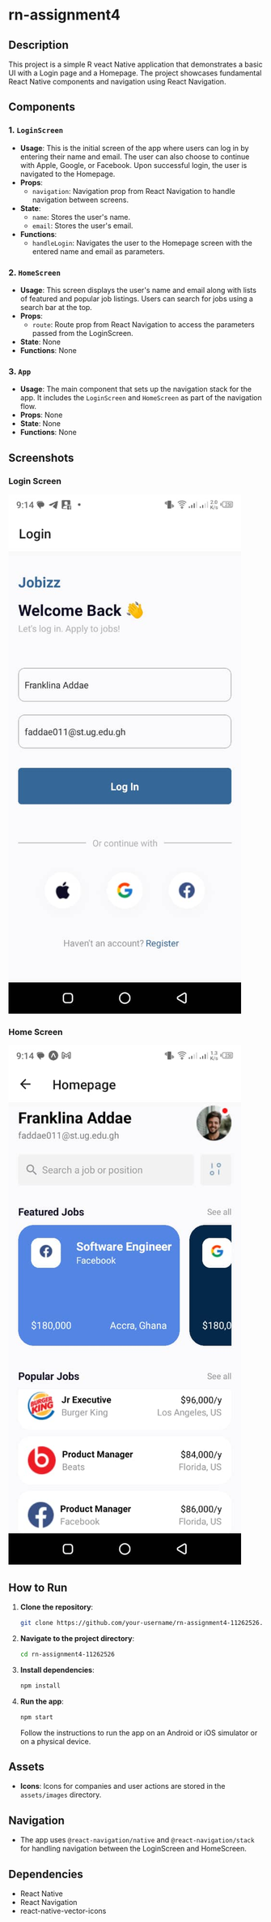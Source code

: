 # rn-assignment4

## Description

This project is a simple R veact Native application that demonstrates a basic UI with a Login page and a Homepage. The project showcases fundamental React Native components and navigation using React Navigation.

## Components

### 1. `LoginScreen`

- **Usage**: This is the initial screen of the app where users can log in by entering their name and email. The user can also choose to continue with Apple, Google, or Facebook. Upon successful login, the user is navigated to the Homepage.
- **Props**: 
  - `navigation`: Navigation prop from React Navigation to handle navigation between screens.
- **State**:
  - `name`: Stores the user's name.
  - `email`: Stores the user's email.
- **Functions**:
  - `handleLogin`: Navigates the user to the Homepage screen with the entered name and email as parameters.

### 2. `HomeScreen`

- **Usage**: This screen displays the user's name and email along with lists of featured and popular job listings. Users can search for jobs using a search bar at the top.
- **Props**:
  - `route`: Route prop from React Navigation to access the parameters passed from the LoginScreen.
- **State**: None
- **Functions**: None

### 3. `App`

- **Usage**: The main component that sets up the navigation stack for the app. It includes the `LoginScreen` and `HomeScreen` as part of the navigation flow.
- **Props**: None
- **State**: None
- **Functions**: None

## Screenshots

### Login Screen

![Login Screen](assets/images/login-shot.jpg)

### Home Screen

![Homepage](assets/images/homepage-shot.jpg)

## How to Run

1. **Clone the repository**:
    ```bash
    git clone https://github.com/your-username/rn-assignment4-11262526.git
    ```
2. **Navigate to the project directory**:
    ```bash
    cd rn-assignment4-11262526
    ```
3. **Install dependencies**:
    ```bash
    npm install
    ```
4. **Run the app**:
    ```bash
    npm start
    ```
   Follow the instructions to run the app on an Android or iOS simulator or on a physical device.

## Assets

- **Icons**: Icons for companies and user actions are stored in the `assets/images` directory.

## Navigation

- The app uses `@react-navigation/native` and `@react-navigation/stack` for handling navigation between the LoginScreen and HomeScreen.

## Dependencies

- React Native
- React Navigation
- react-native-vector-icons
